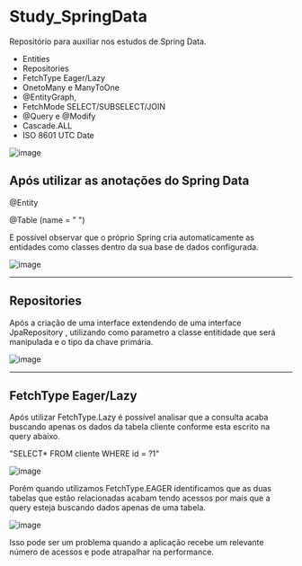 # Study_SpringData
Repositório para auxiliar nos estudos de Spring Data.

-  Entities
-  Repositories
-  FetchType Eager/Lazy
-  OnetoMany e ManyToOne
-  @EntityGraph,
-  FetchMode SELECT/SUBSELECT/JOIN
-  @Query e @Modify
-  Cascade.ALL
-  ISO 8601 UTC Date

![image](https://github.com/Viniciusalves16/Study_SpringData/assets/103587422/c3e12a51-6279-46e8-9737-c93b171bdae8)

Após utilizar as anotações do Spring Data 
-----------------------------------------
@Entity

@Table (name = " ")

E possível observar que o próprio Spring cria automaticamente as entidades como classes dentro da sua base de dados configurada.

![image](https://github.com/Viniciusalves16/Study_SpringData/assets/103587422/85e28f96-3e0f-456f-8400-e162f675bad7)

-------------
Repositories 
--------------
Após a criação de uma interface extendendo de uma interface JpaRepository , utilizando como parametro a classe entitidade que será manipulada e o tipo da chave primária.

![image](https://github.com/Viniciusalves16/Study_SpringData/assets/103587422/834674ed-beaa-4dd9-af21-786d4f9ba9ad)

--------------------
FetchType Eager/Lazy
---------------------
Após utilizar FetchType.Lazy é possível analisar que a consulta acaba buscando apenas os dados da tabela cliente conforme esta escrito na query abaixo.

"SELECT* FROM cliente WHERE id = ?1"

![image](https://github.com/Viniciusalves16/Study_SpringData/assets/103587422/41fa5253-88e3-4ba6-9a0d-16964373c64f)

Porém quando utilizamos FetchType.EAGER identificamos que as duas tabelas que estão relacionadas acabam tendo acessos por mais que a query esteja buscando dados apenas de uma tabela.

![image](https://github.com/Viniciusalves16/Study_SpringData/assets/103587422/15265a4f-e3cd-43b6-b9a6-4dc2657301df)

Isso pode ser um problema quando a aplicação recebe um relevante número de acessos e pode atrapalhar na performance.





